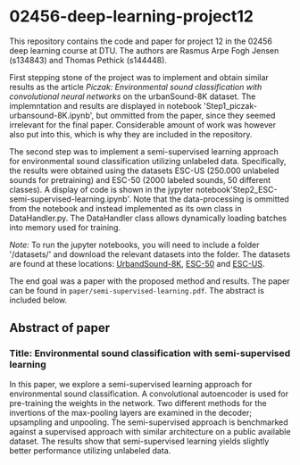 # 02456-deep-learning-project12
This repository contains the code and paper for project 12 in the 02456 deep learning course at DTU. The authors are Rasmus Arpe Fogh Jensen (s134843) and Thomas Pethick (s144448). 

First stepping stone of the project was to implement and obtain similar results as the article *Piczak: Environmental sound classification with convolutional neural networks* on the urbanSound-8K dataset. The implemntation and results are displayed in notebook 'Step1_piczak-urbansound-8K.ipynb', but ommitted from the paper, since they seemed irrelevant for the final paper. Considerable amount of work was however also put into this, which is why they are included in the repository. 

The second step was to implement a semi-supervised learning approach for environmental sound classification utilizing unlabeled data. Specifically, the results were obtained using the datasets ESC-US (250.000 unlabeled sounds for pretraining) and ESC-50 (2000 labeled sounds, 50 different classes). A display of code is shown in the jypyter notebook'Step2_ESC-semi-supervised-learning.ipynb'. Note that the data-processing is ommitted from the notebook and instead implemented as its own class in DataHandler.py. The DataHandler class allows dynamically loading batches into memory used for training. 

*Note:* To run the jupyter notebooks, you will need to include a folder '/datasets/' and download the relevant datasets into the folder. The datasets are found at these locations: [UrbandSound-8K](https://serv.cusp.nyu.edu/projects/urbansounddataset/urbansound8k.html), [ESC-50](https://github.com/karoldvl/ESC-50) and [ESC-US](https://dataverse.harvard.edu/dataset.xhtml?persistentId=doi:10.7910/DVN/YDEPUT).

The end goal was a paper with the proposed method and results. The paper can be found in `paper/semi-supervised-learning.pdf`. The abstract is included below. 

## Abstract of paper
### Title: Environmental sound classification with semi-supervised learning
In this paper, we explore a semi-supervised learning approach for environmental sound classification. A convolutional autoencoder is used for pre-training the weights in the network. Two different methods for the invertions of the max-pooling layers are examined in the decoder; upsampling and unpooling. The semi-supervised approach is benchmarked against a supervised approach with similar architecture on a public available dataset. The results show that semi-supervised learning yields slightly better performance utilizing unlabeled data.

